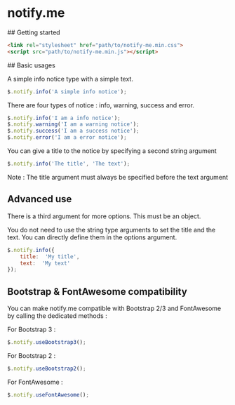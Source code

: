 # notify.me


## Getting started

```html
<link rel="stylesheet" href="path/to/notify-me.min.css">
<script src="path/to/notify-me.min.js"></script>
```

## Basic usages

A simple info notice type with a simple text.

```javascript
$.notify.info('A simple info notice');
```

There are four types of notice : info, warning, success and error.

```javascript
$.notify.info('I am a info notice');
$.notify.warning('I am a warning notice');
$.notify.success('I am a success notice');
$.notify.error('I am a error notice');
```

You can give a title to the notice by specifying a second string argument

```javascript
$.notify.info('The title', 'The text');
```

Note : The title argument must always be specified before the text argument

## Advanced use

There is a third argument for more options. This must be an object.

You do not need to use the string type arguments to set the title and the text. You can directly define them in the options argument.

```javascript
$.notify.info({
    title:  'My title',
    text:  'My text'
});
```

## Bootstrap & FontAwesome compatibility

You can make notify.me compatible with Bootstrap 2/3 and FontAwesome by calling the dedicated methods :

For Bootstrap 3 :

```javascript
$.notify.useBootstrap3();
```

For Bootstrap 2 :

```javascript
$.notify.useBootstrap2();
```

For FontAwesome :

```javascript
$.notify.useFontAwesome();
```
